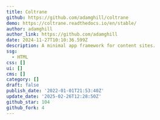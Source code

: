 ```yaml
---
title: Coltrane
github: https://github.com/adamghill/coltrane
demo: https://coltrane.readthedocs.io/en/stable/
author: adamghill
author_link: https://github.com/adamghill
date: 2024-11-27T10:10:36.599Z
description: A minimal app framework for content sites.
ssg:
  - HTML
css: []
ui: []
cms: []
category: []
draft: false
publish_date: '2022-01-01T21:53:40Z'
update_date: '2025-02-26T12:28:50Z'
github_star: 104
github_fork: 4
---
```

